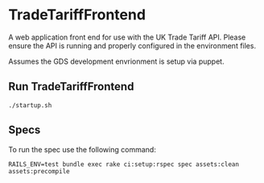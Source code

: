 # TradeTariffFrontend

A web application front end for use with the UK Trade Tariff API.
Please ensure the API is running and properly configured in the 
environment files.

Assumes the GDS development envrionment is setup via puppet.

## Run TradeTariffFrontend

    ./startup.sh

## Specs

To run the spec use the following command: 

    RAILS_ENV=test bundle exec rake ci:setup:rspec spec assets:clean assets:precompile
